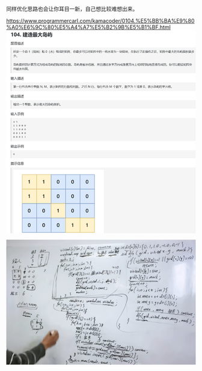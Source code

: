 同样优化思路也会让你耳目一新，自己想比较难想出来。

https://www.programmercarl.com/kamacoder/0104.%E5%BB%BA%E9%80%A0%E6%9C%80%E5%A4%A7%E5%B2%9B%E5%B1%BF.html
![img_6.png](img_6.png)

![img_7.png](img_7.png)

